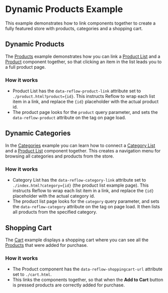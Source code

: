 # Dynamic Products Example

This example demonstrates how to link components together to create a fully featured store with products, categories and a shopping cart.

## Dynamic Products

The [Products](https://reflowtoolkit.github.io/examples/products-dynamic/index.html) example demonstrates how you can link a [Product List](https://reflowhq.com/docs/product-list.html) and a [Product](https://reflowhq.com/docs/product.html) component together, so that clicking an item in the list leads you to a full product page.

### How it works

* Product List has the `data-reflow-product-link` attribute set to `./product.html?product={id}`. This instructs Reflow to wrap each list item in a link, and replace the `{id}` placeholder with the actual product id.
* The product page looks for the `product` query parameter, and sets the `data-reflow-product` attribute on the tag on page load.

## Dynamic Categories

In the [Categories](https://reflowtoolkit.github.io/examples/products-dynamic/categories.html) example you can learn how to connect a [Category List](https://reflowhq.com/docs/category-list.html) and a [Product List](https://reflowhq.com/docs/product-list.html) component together. This creates a navigation menu for browsing all categories and products from the store.

### How it works

* Category List has the `data-reflow-category-link` attribute set to `./index.html?category={id}` (the product list example page). This instructs Reflow to wrap each list item in a link, and replace the `{id}` placeholder with the actual category id.
* The product list page looks for the `category` query parameter, and sets the `data-reflow-category` attribute on the tag on page load. It then lists all products from the specified category.

## Shopping Cart

The [Cart](https://reflowtoolkit.github.io/examples/products-dynamic/cart.html) example displays a shopping cart where you can see all the [Products](https://reflowhq.com/docs/product.html) that were added for purchase.

### How it works

* The Product component has the `data-reflow-shoppingcart-url` attribute set to `./cart.html`.
* This links the components together, so that when the **Add to Cart** button is pressed products are correctly added for purchase.